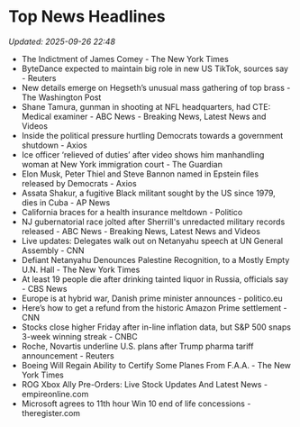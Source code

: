 # Top News Headlines

_Updated: 2025-09-26 22:48_

- The Indictment of James Comey - The New York Times
- ByteDance expected to maintain big role in new US TikTok, sources say - Reuters
- New details emerge on Hegseth’s unusual mass gathering of top brass - The Washington Post
- Shane Tamura, gunman in shooting at NFL headquarters, had CTE: Medical examiner - ABC News - Breaking News, Latest News and Videos
- Inside the political pressure hurtling Democrats towards a government shutdown - Axios
- Ice officer ‘relieved of duties’ after video shows him manhandling woman at New York immigration court - The Guardian
- Elon Musk, Peter Thiel and Steve Bannon named in Epstein files released by Democrats - Axios
- Assata Shakur, a fugitive Black militant sought by the US since 1979, dies in Cuba - AP News
- California braces for a health insurance meltdown - Politico
- NJ gubernatorial race jolted after Sherrill's unredacted military records released - ABC News - Breaking News, Latest News and Videos
- Live updates: Delegates walk out on Netanyahu speech at UN General Assembly - CNN
- Defiant Netanyahu Denounces Palestine Recognition, to a Mostly Empty U.N. Hall - The New York Times
- At least 19 people die after drinking tainted liquor in Russia, officials say - CBS News
- Europe is at hybrid war, Danish prime minister announces - politico.eu
- Here’s how to get a refund from the historic Amazon Prime settlement - CNN
- Stocks close higher Friday after in-line inflation data, but S&P 500 snaps 3-week winning streak - CNBC
- Roche, Novartis underline U.S. plans after Trump pharma tariff announcement - Reuters
- Boeing Will Regain Ability to Certify Some Planes From F.A.A. - The New York Times
- ROG Xbox Ally Pre-Orders: Live Stock Updates And Latest News - empireonline.com
- Microsoft agrees to 11th hour Win 10 end of life concessions - theregister.com